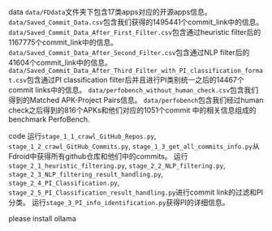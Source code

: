 
data
`data/FDdata`文件夹下包含17类apps对应的开源apps信息。
`data/Saved_Commit_Data.csv`包含我们获得的1495441个commit_link中的信息。
`data/Saved_Commit_Data_After_First_Filter.csv`包含通过heuristic filter后的1167775个commit_link中的信息。
`data/Saved_Commit_Data_After_Second_Filter.csv`包含通过NLP filter后的41604个commit_link中的信息。
`data/Saved_Commit_Data_After_Third_Filter_with_PI_classification_format.csv`包含通过PI classification filter后并且进行PI类别统一之后的14467个commit links中的信息。
`data/perfobench_without_human_check.csv`包含我们得到的Matched APK-Project Pairs信息。
`data/perfobench`包含我们经过human check之后得到的816个APKs和他们对应的1051个commit 中的相关信息组成的benchmark PerfoBench.

code
运行`stage_1_1_crawl_GitHub_Repos.py`, `stage_1_2_crawl_GitHub_Commits.py`, `stage_1_3_get_all_commits_info.py`从Fdroid中获得所有github仓库和他们中的commits。
运行`stage_2_1_heuristic_filtering.py`, `stage_2_2_NLP_filtering.py`, `stage_2_3_NLP_filtering_result_handling.py`, `stage_2_4_PI_Classification.py`, `stage_2_5_PI_Classification_result_handling.py`进行commit link的过滤和PI分类。
运行`stage_3_PI_info_identification.py`获得PI的详细信息。



please install ollama
